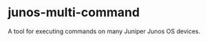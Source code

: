 junos-multi-command
===================
A tool for executing commands on many Juniper Junos OS devices.
